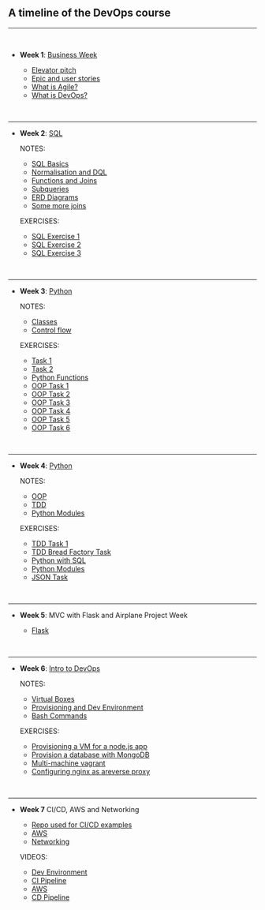 ## A timeline of the DevOps course

---

<br>

- **Week 1**: [Business Week](https://github.com/jaredsparta/ENG74_DEVOPS/tree/main/1st_Week)

    - [Elevator pitch](https://github.com/jaredsparta/elev_pitch2)
    - [Epic and user stories](https://github.com/jaredsparta/epic_and_user_stories)
    - [What is Agile?](https://github.com/jaredsparta/what_is_agile)
    - [What is DevOps?](https://github.com/jaredsparta/what_is_devops)

<br>

---

- **Week 2**: [SQL](https://github.com/jaredsparta/ENG74_DEVOPS/tree/main/2nd_Week)

    NOTES:
    - [SQL Basics](https://github.com/jaredsparta/DevOps-Engineering74/blob/main/2nd_Week/W2D1.md)
    - [Normalisation and DQL](https://github.com/jaredsparta/DevOps-Engineering74/blob/main/2nd_Week/W2D2.md)
    - [Functions and Joins](https://github.com/jaredsparta/DevOps-Engineering74/blob/main/2nd_Week/W2D3.md)
    - [Subqueries](https://github.com/jaredsparta/DevOps-Engineering74/blob/main/2nd_Week/W2D4.md)
    - [ERD Diagrams](https://github.com/jaredsparta/DevOps-Engineering74/blob/main/2nd_Week/ERD.md)
    - [Some more joins](https://github.com/jaredsparta/DevOps-Engineering74/blob/main/2nd_Week/Joins.md)

    EXERCISES:
    - [SQL Exercise 1](https://github.com/jaredsparta/sql_exercise1)
    - [SQL Exercise 2](https://github.com/jaredsparta/sql_exercise2)
    - [SQL Exercise 3](https://github.com/jaredsparta/sql_exercise3)

<br>

---

- **Week 3**: [Python](https://github.com/jaredsparta/ENG74_DEVOPS/blob/main/3rd_Week/README.md)

    NOTES:
    - [Classes](https://github.com/jaredsparta/python_classes)
    - [Control flow](https://github.com/jaredsparta/control_flow)


    EXERCISES:
    - [Task 1](https://github.com/jaredsparta/python_task1)
    - [Task 2](https://github.com/jaredsparta/python_task2)
    - [Python Functions](https://github.com/jaredsparta/python_functions)
    - [OOP Task 1](https://github.com/jaredsparta/oop_task1)
    - [OOP Task 2](https://github.com/jaredsparta/oop_task2)
    - [OOP Task 3](https://github.com/jaredsparta/oop_task3)
    - [OOP Task 4](https://github.com/jaredsparta/oop_task_4_and_5/tree/master/task_4_calculator)
    - [OOP Task 5](https://github.com/jaredsparta/oop_task_4_and_5/tree/master/task_5_dna_parsing)
    - [OOP Task 6](https://github.com/jaredsparta/oop_task_6)
    
<br>

---

- **Week 4**: [Python](https://github.com/jaredsparta/ENG74_DEVOPS/blob/main/3rd_Week/README.md)
    
    NOTES:
    - [OOP](https://github.com/jaredsparta/python_oop)
    - [TDD](https://github.com/jaredsparta/tdd_python)
    - [Python Modules](https://github.com/jaredsparta/python_modules)

    EXERCISES:
    - [TDD Task 1](https://github.com/jaredsparta/tdd_test_task)
    - [TDD Bread Factory Task](https://github.com/jaredsparta/bread_factory_task)
    - [Python with SQL](https://github.com/jaredsparta/python_with_sql)
    - [Python Modules](https://github.com/jaredsparta/python_modules)
    - [JSON Task](https://github.com/jaredsparta/json_task)

<br>

---

- **Week 5**: MVC with Flask and Airplane Project Week

    - [Flask](https://github.com/jaredsparta/mvc_with_flask)

<br>

---

- **Week 6**: [Intro to DevOps](https://github.com/jaredsparta/ENG74_DEVOPS/tree/main/6th_Week)

    NOTES:
    - [Virtual Boxes](https://github.com/jaredsparta/virtualbox)
    - [Provisioning and Dev Environment](https://github.com/jaredsparta/provisioning-dev-env)
    - [Bash Commands](https://github.com/jaredsparta/bash-commands)

    EXERCISES:
    - [Provisioning a VM for a node.js app](https://github.com/jaredsparta/provisioning-node-js-task)
    - [Provision a database with MongoDB](https://github.com/jaredsparta/provisioning-dev-env-task-2)
    - [Multi-machine vagrant](https://github.com/jaredsparta/provisioning-dev-env-task-3)
    - [Configuring nginx as areverse proxy](https://github.com/jaredsparta/nginx-configuration-of-multi-vagrant-machine)

<br>

---

- **Week 7** CI/CD, AWS and Networking

    - [Repo used for CI/CD examples](https://github.com/jaredsparta/Sparta-App-Jenkins-Reconfiguration)
    - [AWS](https://github.com/jaredsparta/AWS-1)
    - [Networking](https://github.com/jaredsparta/Networking-1)

    VIDEOS:
    - [Dev Environment](https://www.youtube.com/watch?v=jCtDJVvbvKQ)
    - [CI Pipeline](https://www.youtube.com/watch?v=To6nBK90nlQ)
    - [AWS](https://www.youtube.com/watch?v=TT2TiSgIzJQ)
    - [CD Pipeline](https://www.youtube.com/watch?v=n0dDqcp73YE)
